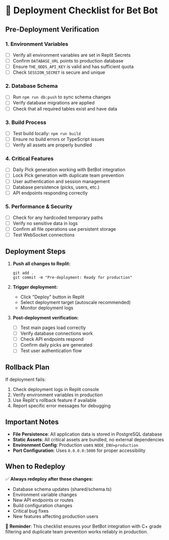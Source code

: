 # 🚀 Deployment Checklist for Bet Bot

## Pre-Deployment Verification

### 1. Environment Variables
- [ ] Verify all environment variables are set in Replit Secrets
- [ ] Confirm `DATABASE_URL` points to production database
- [ ] Ensure `THE_ODDS_API_KEY` is valid and has sufficient quota
- [ ] Check `SESSION_SECRET` is secure and unique

### 2. Database Schema
- [ ] Run `npm run db:push` to sync schema changes
- [ ] Verify database migrations are applied
- [ ] Check that all required tables exist and have data

### 3. Build Process
- [ ] Test build locally: `npm run build`
- [ ] Ensure no build errors or TypeScript issues
- [ ] Verify all assets are properly bundled

### 4. Critical Features
- [ ] Daily Pick generation working with BetBot integration
- [ ] Lock Pick generation with duplicate team prevention
- [ ] User authentication and session management
- [ ] Database persistence (picks, users, etc.)
- [ ] API endpoints responding correctly

### 5. Performance & Security
- [ ] Check for any hardcoded temporary paths
- [ ] Verify no sensitive data in logs
- [ ] Confirm all file operations use persistent storage
- [ ] Test WebSocket connections

## Deployment Steps

1. **Push all changes to Replit:**
   ```
   git add .
   git commit -m "Pre-deployment: Ready for production"
   ```

2. **Trigger deployment:**
   - Click "Deploy" button in Replit
   - Select deployment target (autoscale recommended)
   - Monitor deployment logs

3. **Post-deployment verification:**
   - [ ] Test main pages load correctly
   - [ ] Verify database connections work
   - [ ] Check API endpoints respond
   - [ ] Confirm daily picks are generated
   - [ ] Test user authentication flow

## Rollback Plan

If deployment fails:
1. Check deployment logs in Replit console
2. Verify environment variables in production
3. Use Replit's rollback feature if available
4. Report specific error messages for debugging

## Important Notes

- **File Persistence**: All application data is stored in PostgreSQL database
- **Static Assets**: All critical assets are bundled, no external dependencies
- **Environment Config**: Production uses `NODE_ENV=production`
- **Port Configuration**: Uses `0.0.0.0:5000` for proper accessibility

## When to Redeploy

✅ **Always redeploy after these changes:**
- Database schema updates (shared/schema.ts)
- Environment variable changes
- New API endpoints or routes
- Build configuration changes
- Critical bug fixes
- New features affecting production users

🔔 **Reminder**: This checklist ensures your BetBot integration with C+ grade filtering and duplicate team prevention works reliably in production.